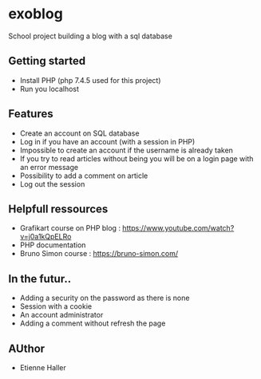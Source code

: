 # exoblog
School project building a blog with a sql database

## Getting started

- Install PHP (php 7.4.5 used for this project)
- Run you localhost

## Features

- Create an account on SQL database
- Log in if you have an account (with a session in PHP)
- Impossible to create an account if the username is already taken
- If you try to read articles without being you will be on a login page with an error message
- Possibility to add a comment on article
- Log out the session 

## Helpfull ressources 

- Grafikart course on PHP blog : https://www.youtube.com/watch?v=j0a1kQpELRo
- PHP documentation
- Bruno Simon course : https://bruno-simon.com/

## In the futur..

- Adding a security on the password as there is none
- Session with a cookie 
- An account administrator
- Adding a comment without refresh the page

## AUthor 

- Etienne Haller 



